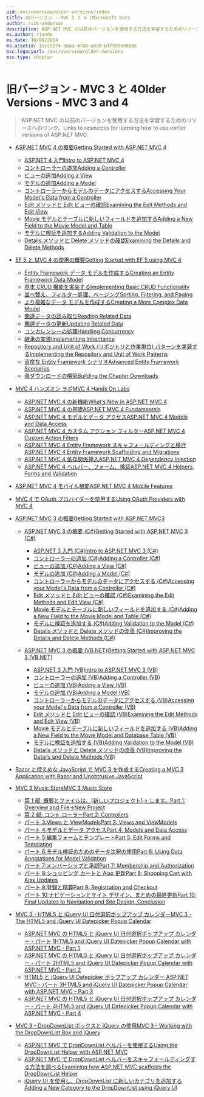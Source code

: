 ```yaml
---
uid: mvc/overview/older-versions/index
title: 旧バージョン - MVC 3 と 4 |Microsoft Docs
author: rick-anderson
description: ASP.NET MVC の以前のバージョンを使用する方法を学習するためのリソースへのリンク。
ms.author: riande
ms.date: 10/09/2014
ms.assetid: 151cd274-3daa-4f88-ad3b-bffb99a9d545
msc.legacyurl: /mvc/overview/older-versions
msc.type: chapter
---
```

<a name="older-versions---mvc-3-and-4"></a><span data-ttu-id="2e01b-103">旧バージョン - MVC 3 と 4</span><span class="sxs-lookup"><span data-stu-id="2e01b-103">Older Versions - MVC 3 and 4</span></span>
====================
> <span data-ttu-id="2e01b-104">ASP.NET MVC の以前のバージョンを使用する方法を学習するためのリソースへのリンク。</span><span class="sxs-lookup"><span data-stu-id="2e01b-104">Links to resources for learning how to use earlier versions of ASP.NET MVC.</span></span>


- [<span data-ttu-id="2e01b-105">ASP.NET MVC 4 の概要</span><span class="sxs-lookup"><span data-stu-id="2e01b-105">Getting Started with ASP.NET MVC 4</span></span>](getting-started-with-aspnet-mvc4/index.md)

    - [<span data-ttu-id="2e01b-106">ASP.NET 4 入門</span><span class="sxs-lookup"><span data-stu-id="2e01b-106">Intro to ASP.NET MVC 4</span></span>](getting-started-with-aspnet-mvc4/intro-to-aspnet-mvc-4.md)
    - [<span data-ttu-id="2e01b-107">コントローラーの追加</span><span class="sxs-lookup"><span data-stu-id="2e01b-107">Adding a Controller</span></span>](getting-started-with-aspnet-mvc4/adding-a-controller.md)
    - [<span data-ttu-id="2e01b-108">ビューの追加</span><span class="sxs-lookup"><span data-stu-id="2e01b-108">Adding a View</span></span>](getting-started-with-aspnet-mvc4/adding-a-view.md)
    - [<span data-ttu-id="2e01b-109">モデルの追加</span><span class="sxs-lookup"><span data-stu-id="2e01b-109">Adding a Model</span></span>](getting-started-with-aspnet-mvc4/adding-a-model.md)
    - [<span data-ttu-id="2e01b-110">コントローラーからモデルのデータにアクセスする</span><span class="sxs-lookup"><span data-stu-id="2e01b-110">Accessing Your Model's Data from a Controller</span></span>](getting-started-with-aspnet-mvc4/accessing-your-models-data-from-a-controller.md)
    - [<span data-ttu-id="2e01b-111">Edit メソッドと Edit ビューの確認</span><span class="sxs-lookup"><span data-stu-id="2e01b-111">Examining the Edit Methods and Edit View</span></span>](getting-started-with-aspnet-mvc4/examining-the-edit-methods-and-edit-view.md)
    - [<span data-ttu-id="2e01b-112">Movie モデルとテーブルに新しいフィールドを追加する</span><span class="sxs-lookup"><span data-stu-id="2e01b-112">Adding a New Field to the Movie Model and Table</span></span>](getting-started-with-aspnet-mvc4/adding-a-new-field-to-the-movie-model-and-table.md)
    - [<span data-ttu-id="2e01b-113">モデルに検証を追加する</span><span class="sxs-lookup"><span data-stu-id="2e01b-113">Adding Validation to the Model</span></span>](getting-started-with-aspnet-mvc4/adding-validation-to-the-model.md)
    - [<span data-ttu-id="2e01b-114">Details メソッドと Delete メソッドの確認</span><span class="sxs-lookup"><span data-stu-id="2e01b-114">Examining the Details and Delete Methods</span></span>](getting-started-with-aspnet-mvc4/examining-the-details-and-delete-methods.md)
- [<span data-ttu-id="2e01b-115">EF 5 と MVC 4 の使用の概要</span><span class="sxs-lookup"><span data-stu-id="2e01b-115">Getting Started with EF 5 using MVC 4</span></span>](getting-started-with-ef-5-using-mvc-4/index.md)

    - [<span data-ttu-id="2e01b-116">Entity Framework データ モデルを作成する</span><span class="sxs-lookup"><span data-stu-id="2e01b-116">Creating an Entity Framework Data Model</span></span>](getting-started-with-ef-5-using-mvc-4/creating-an-entity-framework-data-model-for-an-asp-net-mvc-application.md)
    - [<span data-ttu-id="2e01b-117">基本 CRUD 機能を実装する</span><span class="sxs-lookup"><span data-stu-id="2e01b-117">Implementing Basic CRUD Functionality</span></span>](getting-started-with-ef-5-using-mvc-4/implementing-basic-crud-functionality-with-the-entity-framework-in-asp-net-mvc-application.md)
    - [<span data-ttu-id="2e01b-118">並べ替え、フィルター処理、ページング</span><span class="sxs-lookup"><span data-stu-id="2e01b-118">Sorting, Filtering, and Paging</span></span>](getting-started-with-ef-5-using-mvc-4/sorting-filtering-and-paging-with-the-entity-framework-in-an-asp-net-mvc-application.md)
    - [<span data-ttu-id="2e01b-119">より複雑なデータ モデルを作成する</span><span class="sxs-lookup"><span data-stu-id="2e01b-119">Creating a More Complex Data Model</span></span>](getting-started-with-ef-5-using-mvc-4/creating-a-more-complex-data-model-for-an-asp-net-mvc-application.md)
    - [<span data-ttu-id="2e01b-120">関連データの読み取り</span><span class="sxs-lookup"><span data-stu-id="2e01b-120">Reading Related Data</span></span>](getting-started-with-ef-5-using-mvc-4/reading-related-data-with-the-entity-framework-in-an-asp-net-mvc-application.md)
    - [<span data-ttu-id="2e01b-121">関連データの更新</span><span class="sxs-lookup"><span data-stu-id="2e01b-121">Updating Related Data</span></span>](getting-started-with-ef-5-using-mvc-4/updating-related-data-with-the-entity-framework-in-an-asp-net-mvc-application.md)
    - [<span data-ttu-id="2e01b-122">コンカレンシーの処理</span><span class="sxs-lookup"><span data-stu-id="2e01b-122">Handling Concurrency</span></span>](getting-started-with-ef-5-using-mvc-4/handling-concurrency-with-the-entity-framework-in-an-asp-net-mvc-application.md)
    - [<span data-ttu-id="2e01b-123">継承の実装</span><span class="sxs-lookup"><span data-stu-id="2e01b-123">Implementing Inheritance</span></span>](getting-started-with-ef-5-using-mvc-4/implementing-inheritance-with-the-entity-framework-in-an-asp-net-mvc-application.md)
    - [<span data-ttu-id="2e01b-124">Repository and Unit of Work (リポジトリと作業単位) パターンを実装する</span><span class="sxs-lookup"><span data-stu-id="2e01b-124">Implementing the Repository and Unit of Work Patterns</span></span>](getting-started-with-ef-5-using-mvc-4/implementing-the-repository-and-unit-of-work-patterns-in-an-asp-net-mvc-application.md)
    - [<span data-ttu-id="2e01b-125">高度な Entity Framework シナリオ</span><span class="sxs-lookup"><span data-stu-id="2e01b-125">Advanced Entity Framework Scenarios</span></span>](getting-started-with-ef-5-using-mvc-4/advanced-entity-framework-scenarios-for-an-mvc-web-application.md)
    - [<span data-ttu-id="2e01b-126">章ダウンロードの構築</span><span class="sxs-lookup"><span data-stu-id="2e01b-126">Building the Chapter Downloads</span></span>](getting-started-with-ef-5-using-mvc-4/building-the-ef5-mvc4-chapter-downloads.md)
- [<span data-ttu-id="2e01b-127">MVC 4 ハンズオン ラボ</span><span class="sxs-lookup"><span data-stu-id="2e01b-127">MVC 4 Hands On Labs</span></span>](hands-on-labs/index.md)

    - [<span data-ttu-id="2e01b-128">ASP.NET MVC 4 の新機能</span><span class="sxs-lookup"><span data-stu-id="2e01b-128">What's New in ASP.NET MVC 4</span></span>](hands-on-labs/whats-new-in-aspnet-mvc-4.md)
    - [<span data-ttu-id="2e01b-129">ASP.NET MVC 4 の基礎</span><span class="sxs-lookup"><span data-stu-id="2e01b-129">ASP.NET MVC 4 Fundamentals</span></span>](hands-on-labs/aspnet-mvc-4-fundamentals.md)
    - [<span data-ttu-id="2e01b-130">ASP.NET MVC 4 モデルとデータ アクセス</span><span class="sxs-lookup"><span data-stu-id="2e01b-130">ASP.NET MVC 4 Models and Data Access</span></span>](hands-on-labs/aspnet-mvc-4-models-and-data-access.md)
    - [<span data-ttu-id="2e01b-131">ASP.NET MVC 4 カスタム アクション フィルター</span><span class="sxs-lookup"><span data-stu-id="2e01b-131">ASP.NET MVC 4 Custom Action Filters</span></span>](hands-on-labs/aspnet-mvc-4-custom-action-filters.md)
    - [<span data-ttu-id="2e01b-132">ASP.NET MVC 4 Entity Framework スキャフォールディングと移行</span><span class="sxs-lookup"><span data-stu-id="2e01b-132">ASP.NET MVC 4 Entity Framework Scaffolding and Migrations</span></span>](hands-on-labs/aspnet-mvc-4-entity-framework-scaffolding-and-migrations.md)
    - [<span data-ttu-id="2e01b-133">ASP.NET MVC 4 依存関係挿入</span><span class="sxs-lookup"><span data-stu-id="2e01b-133">ASP.NET MVC 4 Dependency Injection</span></span>](hands-on-labs/aspnet-mvc-4-dependency-injection.md)
    - [<span data-ttu-id="2e01b-134">ASP.NET MVC 4 ヘルパー、フォーム、検証</span><span class="sxs-lookup"><span data-stu-id="2e01b-134">ASP.NET MVC 4 Helpers, Forms and Validation</span></span>](hands-on-labs/aspnet-mvc-4-helpers-forms-and-validation.md)
- [<span data-ttu-id="2e01b-135">ASP.NET MVC 4 モバイル機能</span><span class="sxs-lookup"><span data-stu-id="2e01b-135">ASP.NET MVC 4 Mobile Features</span></span>](aspnet-mvc-4-mobile-features.md)
- [<span data-ttu-id="2e01b-136">MVC 4 で OAuth プロバイダーを使用する</span><span class="sxs-lookup"><span data-stu-id="2e01b-136">Using OAuth Providers with MVC 4</span></span>](using-oauth-providers-with-mvc.md)
- [<span data-ttu-id="2e01b-137">ASP.NET MVC 3 の概要</span><span class="sxs-lookup"><span data-stu-id="2e01b-137">Getting Started with ASP.NET MVC3</span></span>](getting-started-with-aspnet-mvc3/index.md)

    - [<span data-ttu-id="2e01b-138">ASP.NET MVC 3 の概要 (C#)</span><span class="sxs-lookup"><span data-stu-id="2e01b-138">Getting Started with ASP.NET MVC 3 (C#)</span></span>](getting-started-with-aspnet-mvc3/cs/index.md)

        - [<span data-ttu-id="2e01b-139">ASP.NET 3 入門 (C#)</span><span class="sxs-lookup"><span data-stu-id="2e01b-139">Intro to ASP.NET MVC 3 (C#)</span></span>](getting-started-with-aspnet-mvc3/cs/intro-to-aspnet-mvc-3.md)
        - [<span data-ttu-id="2e01b-140">コントローラーの追加 (C#)</span><span class="sxs-lookup"><span data-stu-id="2e01b-140">Adding a Controller (C#)</span></span>](getting-started-with-aspnet-mvc3/cs/adding-a-controller.md)
        - [<span data-ttu-id="2e01b-141">ビューの追加 (C#)</span><span class="sxs-lookup"><span data-stu-id="2e01b-141">Adding a View (C#)</span></span>](getting-started-with-aspnet-mvc3/cs/adding-a-view.md)
        - [<span data-ttu-id="2e01b-142">モデルの追加 (C#)</span><span class="sxs-lookup"><span data-stu-id="2e01b-142">Adding a Model (C#)</span></span>](getting-started-with-aspnet-mvc3/cs/adding-a-model.md)
        - [<span data-ttu-id="2e01b-143">コントローラーからモデルのデータにアクセスする (C#)</span><span class="sxs-lookup"><span data-stu-id="2e01b-143">Accessing your Model's Data from a Controller (C#)</span></span>](getting-started-with-aspnet-mvc3/cs/accessing-your-models-data-from-a-controller.md)
        - [<span data-ttu-id="2e01b-144">Edit メソッドと Edit ビューの確認 (C#)</span><span class="sxs-lookup"><span data-stu-id="2e01b-144">Examining the Edit Methods and Edit View (C#)</span></span>](getting-started-with-aspnet-mvc3/cs/examining-the-edit-methods-and-edit-view.md)
        - [<span data-ttu-id="2e01b-145">Movie モデルとテーブルに新しいフィールドを追加する (C#)</span><span class="sxs-lookup"><span data-stu-id="2e01b-145">Adding a New Field to the Movie Model and Table (C#)</span></span>](getting-started-with-aspnet-mvc3/cs/adding-a-new-field.md)
        - [<span data-ttu-id="2e01b-146">モデルに検証を追加する (C#)</span><span class="sxs-lookup"><span data-stu-id="2e01b-146">Adding Validation to the Model (C#)</span></span>](getting-started-with-aspnet-mvc3/cs/adding-validation-to-the-model.md)
        - [<span data-ttu-id="2e01b-147">Details メソッドと Delete メソッドの改善 (C#)</span><span class="sxs-lookup"><span data-stu-id="2e01b-147">Improving the Details and Delete Methods (C#)</span></span>](getting-started-with-aspnet-mvc3/cs/improving-the-details-and-delete-methods.md)
    - [<span data-ttu-id="2e01b-148">ASP.NET MVC 3 の概要 (VB.NET)</span><span class="sxs-lookup"><span data-stu-id="2e01b-148">Getting Started with ASP.NET MVC 3 (VB.NET)</span></span>](getting-started-with-aspnet-mvc3/vb/index.md)

        - [<span data-ttu-id="2e01b-149">ASP.NET 3 入門 (VB)</span><span class="sxs-lookup"><span data-stu-id="2e01b-149">Intro to ASP.NET MVC 3 (VB)</span></span>](getting-started-with-aspnet-mvc3/vb/intro-to-aspnet-mvc-3.md)
        - [<span data-ttu-id="2e01b-150">コントローラーの追加 (VB)</span><span class="sxs-lookup"><span data-stu-id="2e01b-150">Adding a Controller (VB)</span></span>](getting-started-with-aspnet-mvc3/vb/adding-a-controller.md)
        - [<span data-ttu-id="2e01b-151">ビューの追加 (VB)</span><span class="sxs-lookup"><span data-stu-id="2e01b-151">Adding a View (VB)</span></span>](getting-started-with-aspnet-mvc3/vb/adding-a-view.md)
        - [<span data-ttu-id="2e01b-152">モデルの追加 (VB)</span><span class="sxs-lookup"><span data-stu-id="2e01b-152">Adding a Model (VB)</span></span>](getting-started-with-aspnet-mvc3/vb/adding-a-model.md)
        - [<span data-ttu-id="2e01b-153">コントローラーからモデルのデータにアクセスする (VB)</span><span class="sxs-lookup"><span data-stu-id="2e01b-153">Accessing your Model's Data from a Controller (VB)</span></span>](getting-started-with-aspnet-mvc3/vb/accessing-your-models-data-from-a-controller.md)
        - [<span data-ttu-id="2e01b-154">Edit メソッドと Edit ビューの確認 (VB)</span><span class="sxs-lookup"><span data-stu-id="2e01b-154">Examining the Edit Methods and Edit View (VB)</span></span>](getting-started-with-aspnet-mvc3/vb/examining-the-edit-methods-and-edit-view.md)
        - [<span data-ttu-id="2e01b-155">Movie モデルとテーブルに新しいフィールドを追加する (VB)</span><span class="sxs-lookup"><span data-stu-id="2e01b-155">Adding a New Field to the Movie Model and Database Table (VB)</span></span>](getting-started-with-aspnet-mvc3/vb/adding-a-new-field.md)
        - [<span data-ttu-id="2e01b-156">モデルに検証を追加する (VB)</span><span class="sxs-lookup"><span data-stu-id="2e01b-156">Adding Validation to the Model (VB)</span></span>](getting-started-with-aspnet-mvc3/vb/adding-validation-to-the-model.md)
        - [<span data-ttu-id="2e01b-157">Details メソッドと Delete メソッドの改善 (VB)</span><span class="sxs-lookup"><span data-stu-id="2e01b-157">Improving the Details and Delete Methods (VB)</span></span>](getting-started-with-aspnet-mvc3/vb/improving-the-details-and-delete-methods.md)
- [<span data-ttu-id="2e01b-158">Razor と控えめな JavaScript で MVC 3 を作成する</span><span class="sxs-lookup"><span data-stu-id="2e01b-158">Creating a MVC 3 Application with Razor and Unobtrusive JavaScript</span></span>](creating-a-mvc-3-application-with-razor-and-unobtrusive-javascript.md)
- [<span data-ttu-id="2e01b-159">MVC 3 Music Store</span><span class="sxs-lookup"><span data-stu-id="2e01b-159">MVC 3 Music Store</span></span>](mvc-music-store/index.md)

    - <span data-ttu-id="2e01b-160">[第 1 部: 概要とファイルは、[新しいプロジェクト]-> します。](mvc-music-store/mvc-music-store-part-1.md)</span><span class="sxs-lookup"><span data-stu-id="2e01b-160">[Part 1: Overview and File->New Project](mvc-music-store/mvc-music-store-part-1.md)</span></span>
    - [<span data-ttu-id="2e01b-161">第 2 部: コント ローラー</span><span class="sxs-lookup"><span data-stu-id="2e01b-161">Part 2: Controllers</span></span>](mvc-music-store/mvc-music-store-part-2.md)
    - [<span data-ttu-id="2e01b-162">パート 3:Views と ViewModels</span><span class="sxs-lookup"><span data-stu-id="2e01b-162">Part 3: Views and ViewModels</span></span>](mvc-music-store/mvc-music-store-part-3.md)
    - [<span data-ttu-id="2e01b-163">パート 4:モデルとデータ アクセス</span><span class="sxs-lookup"><span data-stu-id="2e01b-163">Part 4: Models and Data Access</span></span>](mvc-music-store/mvc-music-store-part-4.md)
    - [<span data-ttu-id="2e01b-164">パート 5:編集フォームとテンプレート</span><span class="sxs-lookup"><span data-stu-id="2e01b-164">Part 5: Edit Forms and Templating</span></span>](mvc-music-store/mvc-music-store-part-5.md)
    - [<span data-ttu-id="2e01b-165">パート 6:モデル検証のためのデータ注釈の使用</span><span class="sxs-lookup"><span data-stu-id="2e01b-165">Part 6: Using Data Annotations for Model Validation</span></span>](mvc-music-store/mvc-music-store-part-6.md)
    - [<span data-ttu-id="2e01b-166">パート 7:メンバーシップと承認</span><span class="sxs-lookup"><span data-stu-id="2e01b-166">Part 7: Membership and Authorization</span></span>](mvc-music-store/mvc-music-store-part-7.md)
    - [<span data-ttu-id="2e01b-167">パート 8:ショッピング カートと Ajax 更新</span><span class="sxs-lookup"><span data-stu-id="2e01b-167">Part 8: Shopping Cart with Ajax Updates</span></span>](mvc-music-store/mvc-music-store-part-8.md)
    - [<span data-ttu-id="2e01b-168">パート 9:登録と精算</span><span class="sxs-lookup"><span data-stu-id="2e01b-168">Part 9: Registration and Checkout</span></span>](mvc-music-store/mvc-music-store-part-9.md)
    - [<span data-ttu-id="2e01b-169">パート 10:ナビゲーションとサイト デザイン、まとめの最終更新</span><span class="sxs-lookup"><span data-stu-id="2e01b-169">Part 10: Final Updates to Navigation and Site Design, Conclusion</span></span>](mvc-music-store/mvc-music-store-part-10.md)
- [<span data-ttu-id="2e01b-170">MVC 3 - HTML5 と jQuery UI 日付選択ポップアップ カレンダー</span><span class="sxs-lookup"><span data-stu-id="2e01b-170">MVC 3 - The HTML5 and jQuery UI Datepicker Popup Calendar</span></span>](using-the-html5-and-jquery-ui-datepicker-popup-calendar-with-aspnet-mvc/index.md)

    - [<span data-ttu-id="2e01b-171">ASP.NET MVC の HTML5 と jQuery UI 日付選択ポップアップ カレンダー - パート 1</span><span class="sxs-lookup"><span data-stu-id="2e01b-171">HTML5 and jQuery UI Datepicker Popup Calendar with ASP.NET MVC - Part 1</span></span>](using-the-html5-and-jquery-ui-datepicker-popup-calendar-with-aspnet-mvc/using-the-html5-and-jquery-ui-datepicker-popup-calendar-with-aspnet-mvc-part-1.md)
    - [<span data-ttu-id="2e01b-172">ASP.NET MVC の HTML5 と jQuery UI 日付選択ポップアップ カレンダー - パート 2</span><span class="sxs-lookup"><span data-stu-id="2e01b-172">HTML5 and jQuery UI Datepicker Popup Calendar with ASP.NET MVC - Part 2</span></span>](using-the-html5-and-jquery-ui-datepicker-popup-calendar-with-aspnet-mvc/using-the-html5-and-jquery-ui-datepicker-popup-calendar-with-aspnet-mvc-part-2.md)
    - [<span data-ttu-id="2e01b-173">HTML5 と jQuery UI Datepicker ポップアップ カレンダー ASP.NET MVC - パート 3</span><span class="sxs-lookup"><span data-stu-id="2e01b-173">HTML5 and jQuery UI Datepicker Popup Calendar with ASP.NET MVC - Part 3</span></span>](using-the-html5-and-jquery-ui-datepicker-popup-calendar-with-aspnet-mvc/using-the-html5-and-jquery-ui-datepicker-popup-calendar-with-aspnet-mvc-part-3.md)
    - [<span data-ttu-id="2e01b-174">ASP.NET MVC の HTML5 と jQuery UI 日付選択ポップアップ カレンダー - パート 4</span><span class="sxs-lookup"><span data-stu-id="2e01b-174">HTML5 and jQuery UI Datepicker Popup Calendar with ASP.NET MVC - Part 4</span></span>](using-the-html5-and-jquery-ui-datepicker-popup-calendar-with-aspnet-mvc/using-the-html5-and-jquery-ui-datepicker-popup-calendar-with-aspnet-mvc-part-4.md)
- [<span data-ttu-id="2e01b-175">MVC 3 - DropDownList ボックスと jQuery の使用</span><span class="sxs-lookup"><span data-stu-id="2e01b-175">MVC 3 - Working with the DropDownList Box and jQuery</span></span>](working-with-the-dropdownlist-box-and-jquery/index.md)

    - [<span data-ttu-id="2e01b-176">ASP.NET MVC で DropDownList ヘルパーを使用する</span><span class="sxs-lookup"><span data-stu-id="2e01b-176">Using the DropDownList Helper with ASP.NET MVC</span></span>](working-with-the-dropdownlist-box-and-jquery/using-the-dropdownlist-helper-with-aspnet-mvc.md)
    - [<span data-ttu-id="2e01b-177">ASP.NET MVC で DropDownList ヘルパーをスキャフォールディングする方法を調べる</span><span class="sxs-lookup"><span data-stu-id="2e01b-177">Examining how ASP.NET MVC scaffolds the DropDownList Helper</span></span>](working-with-the-dropdownlist-box-and-jquery/examining-how-aspnet-mvc-scaffolds-the-dropdownlist-helper.md)
    - [<span data-ttu-id="2e01b-178">jQuery UI を使用し、DropDownList に新しいカテゴリを追加する</span><span class="sxs-lookup"><span data-stu-id="2e01b-178">Adding a New Category to the DropDownList using jQuery UI</span></span>](working-with-the-dropdownlist-box-and-jquery/adding-a-new-category-to-the-dropdownlist-using-jquery-ui.md)
